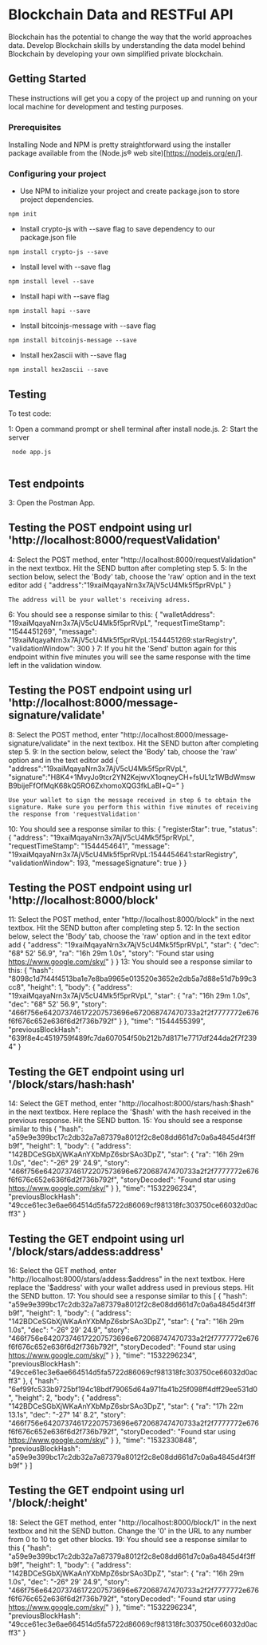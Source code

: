 # Blockchain Data and RESTFul API

Blockchain has the potential to change the way that the world approaches data. Develop Blockchain skills by understanding the data model behind Blockchain by developing your own simplified private blockchain.

## Getting Started

These instructions will get you a copy of the project up and running on your local machine for development and testing purposes.

### Prerequisites

Installing Node and NPM is pretty straightforward using the installer package available from the (Node.js® web site)[https://nodejs.org/en/].

### Configuring your project

- Use NPM to initialize your project and create package.json to store project dependencies.
```
npm init
```
- Install crypto-js with --save flag to save dependency to our package.json file
```
npm install crypto-js --save
```
- Install level with --save flag
```
npm install level --save
```
- Install hapi with --save flag
```
npm install hapi --save
```
- Install bitcoinjs-message with --save flag
```
npm install bitcoinjs-message --save
```
- Install hex2ascii with --save flag
```
npm install hex2ascii --save
```

## Testing

To test code:

1: Open a command prompt or shell terminal after install node.js.
2: Start the server
```
 node app.js
 
```

## Test endpoints
3: Open the Postman App.

## Testing the POST endpoint using url 'http://localhost:8000/requestValidation'
4: Select the POST method, enter "http://localhost:8000/requestValidation" in the next textbox. Hit the SEND button after completing step 5. 
5: In the section below, select the 'Body' tab, choose the 'raw' option and in the text editor add
    { "address":"19xaiMqayaNrn3x7AjV5cU4Mk5f5prRVpL" }

    The address will be your wallet's receiving adress.
6: You should see a response similar to this:
    {
    "walletAddress": "19xaiMqayaNrn3x7AjV5cU4Mk5f5prRVpL",
    "requestTimeStamp": "1544451269",
    "message": "19xaiMqayaNrn3x7AjV5cU4Mk5f5prRVpL:1544451269:starRegistry",
    "validationWindow": 300
    }
7: If you hit the 'Send' button again for this endpoint within five minutes you will see the same response with the time left in the validation window.

## Testing the POST endpoint using url 'http://localhost:8000/message-signature/validate'
8: Select the POST method, enter "http://localhost:8000/message-signature/validate" in the next textbox. Hit the SEND button after completing step 5. 
9: In the section below, select the 'Body' tab, choose the 'raw' option and in the text editor add
    {
        "address":"19xaiMqayaNrn3x7AjV5cU4Mk5f5prRVpL",
        "signature":"H8K4+1MvyJo9tcr2YN2KejwvX1oqneyCH+fsUL1z1WBdWmswB9bijeFfOfMqK68kQ5RO6ZxhomoXQG3fkLaBl+Q="
    }

    Use your wallet to sign the message received in step 6 to obtain the signature. Make sure you perform this within five minutes of receiving the response from 'requestValidation'
10: You should see a response similar to this:
    {
        "registerStar": true,
        "status": {
            "address": "19xaiMqayaNrn3x7AjV5cU4Mk5f5prRVpL",
            "requestTimeStamp": "1544454641",
            "message": "19xaiMqayaNrn3x7AjV5cU4Mk5f5prRVpL:1544454641:starRegistry",
            "validationWindow": 193,
            "messageSignature": true
        }
    }

## Testing the POST endpoint using url 'http://localhost:8000/block'
11: Select the POST method, enter "http://localhost:8000/block" in the next textbox. Hit the SEND button after completing step 5. 
12: In the section below, select the 'Body' tab, choose the 'raw' option and in the text editor add
    {
        "address": "19xaiMqayaNrn3x7AjV5cU4Mk5f5prRVpL",
        "star": {
                "dec": "68° 52' 56.9",
                "ra": "16h 29m 1.0s",
                "story": "Found star using https://www.google.com/sky/"
            }
    }
13: You should see a response similar to this:
    {
        "hash": "8098c1d7f44f4513ba1e7e8ba9965e013520e3652e2db5a7d88e51d7b99c3cc8",
        "height": 1,
        "body": {
            "address": "19xaiMqayaNrn3x7AjV5cU4Mk5f5prRVpL",
            "star": {
                "ra": "16h 29m 1.0s",
                "dec": "68° 52' 56.9",
                "story": "466f756e642073746172207573696e672068747470733a2f2f7777772e676f6f676c652e636f6d2f736b792f"
            }
        },
        "time": "1544455399",
        "previousBlockHash": "639f8e4c4519759f489fc7da607054f50b212b7d8171e7717df244da2f7f2394"
    }

## Testing the GET  endpoint using url '/block/stars/hash:hash'
14: Select the GET method, enter "http://localhost:8000/stars/hash:$hash" in the next textbox. Here replace the '$hash' with the hash received in the previous response. Hit the SEND button. 
15: You should see a response similar to this
    {
    "hash": "a59e9e399bc17c2db32a7a87379a8012f2c8e08dd661d7c0a6a4845d4f3ffb9f",
    "height": 1,
    "body": {
        "address": "142BDCeSGbXjWKaAnYXbMpZ6sbrSAo3DpZ",
        "star": {
        "ra": "16h 29m 1.0s",
        "dec": "-26° 29' 24.9",
        "story": "466f756e642073746172207573696e672068747470733a2f2f7777772e676f6f676c652e636f6d2f736b792f",
        "storyDecoded": "Found star using https://www.google.com/sky/"
        }
    },
    "time": "1532296234",
    "previousBlockHash": "49cce61ec3e6ae664514d5fa5722d86069cf981318fc303750ce66032d0acff3"
    }

## Testing the GET  endpoint using url '/block/stars/addess:address'
16: Select the GET method, enter "http://localhost:8000/stars/addess:$address" in the next textbox. Here replace the '$address' with your wallet address used in previous steps. Hit the SEND button. 
17: You should see a response similar to this
    [
    {
        "hash": "a59e9e399bc17c2db32a7a87379a8012f2c8e08dd661d7c0a6a4845d4f3ffb9f",
        "height": 1,
        "body": {
        "address": "142BDCeSGbXjWKaAnYXbMpZ6sbrSAo3DpZ",
        "star": {
            "ra": "16h 29m 1.0s",
            "dec": "-26° 29' 24.9",
            "story": "466f756e642073746172207573696e672068747470733a2f2f7777772e676f6f676c652e636f6d2f736b792f",
            "storyDecoded": "Found star using https://www.google.com/sky/"
        }
        },
        "time": "1532296234",
        "previousBlockHash": "49cce61ec3e6ae664514d5fa5722d86069cf981318fc303750ce66032d0acff3"
    },
    {
        "hash": "6ef99fc533b9725bf194c18bdf79065d64a971fa41b25f098ff4dff29ee531d0",
        "height": 2,
        "body": {
        "address": "142BDCeSGbXjWKaAnYXbMpZ6sbrSAo3DpZ",
        "star": {
            "ra": "17h 22m 13.1s",
            "dec": "-27° 14' 8.2",
            "story": "466f756e642073746172207573696e672068747470733a2f2f7777772e676f6f676c652e636f6d2f736b792f",
            "storyDecoded": "Found star using https://www.google.com/sky/"
        }
        },
        "time": "1532330848",
        "previousBlockHash": "a59e9e399bc17c2db32a7a87379a8012f2c8e08dd661d7c0a6a4845d4f3ffb9f"
    }
    ]


## Testing the GET  endpoint using url '/block/:height'
18: Select the GET method, enter "http://localhost:8000/block/1" in the next textbox and hit the SEND button. Change the '0' in the URL to any number from 0 to 10 to get other blocks.
19: You should see a response similar to this
    {
    "hash": "a59e9e399bc17c2db32a7a87379a8012f2c8e08dd661d7c0a6a4845d4f3ffb9f",
    "height": 1,
    "body": {
        "address": "142BDCeSGbXjWKaAnYXbMpZ6sbrSAo3DpZ",
        "star": {
        "ra": "16h 29m 1.0s",
        "dec": "-26° 29' 24.9",
        "story": "466f756e642073746172207573696e672068747470733a2f2f7777772e676f6f676c652e636f6d2f736b792f",
        "storyDecoded": "Found star using https://www.google.com/sky/"
        }
    },
    "time": "1532296234",
    "previousBlockHash": "49cce61ec3e6ae664514d5fa5722d86069cf981318fc303750ce66032d0acff3"
    }